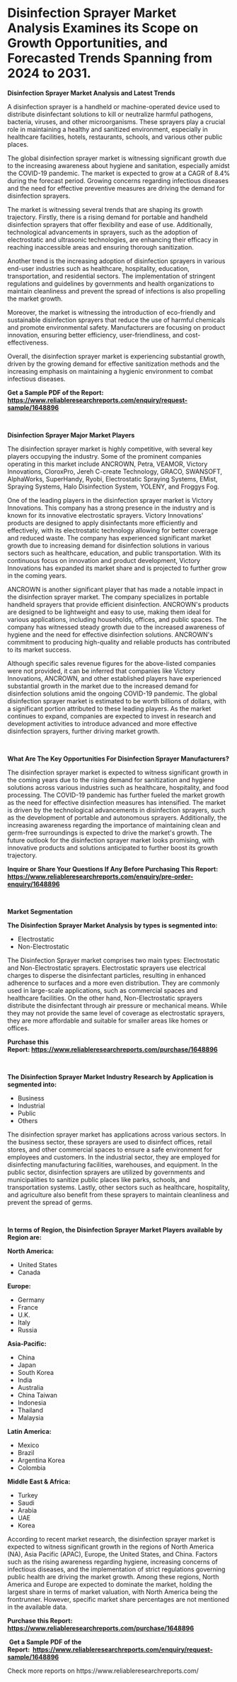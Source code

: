 <p><h1>Disinfection Sprayer Market Analysis Examines its Scope on Growth Opportunities, and Forecasted Trends Spanning from 2024 to 2031.</h1></p><p><strong>Disinfection Sprayer Market Analysis and Latest Trends</strong></p>
<p><p>A disinfection sprayer is a handheld or machine-operated device used to distribute disinfectant solutions to kill or neutralize harmful pathogens, bacteria, viruses, and other microorganisms. These sprayers play a crucial role in maintaining a healthy and sanitized environment, especially in healthcare facilities, hotels, restaurants, schools, and various other public places.</p><p>The global disinfection sprayer market is witnessing significant growth due to the increasing awareness about hygiene and sanitation, especially amidst the COVID-19 pandemic. The market is expected to grow at a CAGR of 8.4% during the forecast period. Growing concerns regarding infectious diseases and the need for effective preventive measures are driving the demand for disinfection sprayers.</p><p>The market is witnessing several trends that are shaping its growth trajectory. Firstly, there is a rising demand for portable and handheld disinfection sprayers that offer flexibility and ease of use. Additionally, technological advancements in sprayers, such as the adoption of electrostatic and ultrasonic technologies, are enhancing their efficacy in reaching inaccessible areas and ensuring thorough sanitization.</p><p>Another trend is the increasing adoption of disinfection sprayers in various end-user industries such as healthcare, hospitality, education, transportation, and residential sectors. The implementation of stringent regulations and guidelines by governments and health organizations to maintain cleanliness and prevent the spread of infections is also propelling the market growth.</p><p>Moreover, the market is witnessing the introduction of eco-friendly and sustainable disinfection sprayers that reduce the use of harmful chemicals and promote environmental safety. Manufacturers are focusing on product innovation, ensuring better efficiency, user-friendliness, and cost-effectiveness.</p><p>Overall, the disinfection sprayer market is experiencing substantial growth, driven by the growing demand for effective sanitization methods and the increasing emphasis on maintaining a hygienic environment to combat infectious diseases.</p></p>
<p><strong>Get a Sample PDF of the Report:&nbsp; <a href="https://www.reliableresearchreports.com/enquiry/request-sample/1648896">https://www.reliableresearchreports.com/enquiry/request-sample/1648896</a></strong></p>
<p>&nbsp;</p>
<p><strong>Disinfection Sprayer Major Market Players</strong></p>
<p><p>The disinfection sprayer market is highly competitive, with several key players occupying the industry. Some of the prominent companies operating in this market include ANCROWN, Petra, VEAMOR, Victory Innovations, CloroxPro, Jereh C-create Technology, GRACO, SWANSOFT, AlphaWorks, SuperHandy, Ryobi, Electrostatic Spraying Systems, EMist, Spraying Systems, Halo Disinfection System, YOLENY, and Froggys Fog.</p><p>One of the leading players in the disinfection sprayer market is Victory Innovations. This company has a strong presence in the industry and is known for its innovative electrostatic sprayers. Victory Innovations' products are designed to apply disinfectants more efficiently and effectively, with its electrostatic technology allowing for better coverage and reduced waste. The company has experienced significant market growth due to increasing demand for disinfection solutions in various sectors such as healthcare, education, and public transportation. With its continuous focus on innovation and product development, Victory Innovations has expanded its market share and is projected to further grow in the coming years.</p><p>ANCROWN is another significant player that has made a notable impact in the disinfection sprayer market. The company specializes in portable handheld sprayers that provide efficient disinfection. ANCROWN's products are designed to be lightweight and easy to use, making them ideal for various applications, including households, offices, and public spaces. The company has witnessed steady growth due to the increased awareness of hygiene and the need for effective disinfection solutions. ANCROWN's commitment to producing high-quality and reliable products has contributed to its market success.</p><p>Although specific sales revenue figures for the above-listed companies were not provided, it can be inferred that companies like Victory Innovations, ANCROWN, and other established players have experienced substantial growth in the market due to the increased demand for disinfection solutions amid the ongoing COVID-19 pandemic. The global disinfection sprayer market is estimated to be worth billions of dollars, with a significant portion attributed to these leading players. As the market continues to expand, companies are expected to invest in research and development activities to introduce advanced and more effective disinfection sprayers, further driving market growth.</p></p>
<p>&nbsp;</p>
<p><strong>What Are The Key Opportunities For Disinfection Sprayer Manufacturers?</strong></p>
<p><p>The disinfection sprayer market is expected to witness significant growth in the coming years due to the rising demand for sanitization and hygiene solutions across various industries such as healthcare, hospitality, and food processing. The COVID-19 pandemic has further fueled the market growth as the need for effective disinfection measures has intensified. The market is driven by the technological advancements in disinfection sprayers, such as the development of portable and autonomous sprayers. Additionally, the increasing awareness regarding the importance of maintaining clean and germ-free surroundings is expected to drive the market's growth. The future outlook for the disinfection sprayer market looks promising, with innovative products and solutions anticipated to further boost its growth trajectory.</p></p>
<p><strong>Inquire or Share Your Questions If Any Before Purchasing This Report: <a href="https://www.reliableresearchreports.com/enquiry/pre-order-enquiry/1648896">https://www.reliableresearchreports.com/enquiry/pre-order-enquiry/1648896</a></strong></p>
<p>&nbsp;</p>
<p><strong>Market Segmentation</strong></p>
<p><strong>The Disinfection Sprayer Market Analysis by types is segmented into:</strong></p>
<p><ul><li>Electrostatic</li><li>Non-Electrostatic</li></ul></p>
<p><p>The Disinfection Sprayer market comprises two main types: Electrostatic and Non-Electrostatic sprayers. Electrostatic sprayers use electrical charges to disperse the disinfectant particles, resulting in enhanced adherence to surfaces and a more even distribution. They are commonly used in large-scale applications, such as commercial spaces and healthcare facilities. On the other hand, Non-Electrostatic sprayers distribute the disinfectant through air pressure or mechanical means. While they may not provide the same level of coverage as electrostatic sprayers, they are more affordable and suitable for smaller areas like homes or offices.</p></p>
<p><strong>Purchase this Report:&nbsp;<a href="https://www.reliableresearchreports.com/purchase/1648896">https://www.reliableresearchreports.com/purchase/1648896</a></strong></p>
<p>&nbsp;</p>
<p><strong>The Disinfection Sprayer Market Industry Research by Application is segmented into:</strong></p>
<p><ul><li>Business</li><li>Industrial</li><li>Public</li><li>Others</li></ul></p>
<p><p>The disinfection sprayer market has applications across various sectors. In the business sector, these sprayers are used to disinfect offices, retail stores, and other commercial spaces to ensure a safe environment for employees and customers. In the industrial sector, they are employed for disinfecting manufacturing facilities, warehouses, and equipment. In the public sector, disinfection sprayers are utilized by governments and municipalities to sanitize public places like parks, schools, and transportation systems. Lastly, other sectors such as healthcare, hospitality, and agriculture also benefit from these sprayers to maintain cleanliness and prevent the spread of germs.</p></p>
<p>&nbsp;</p>
<p><strong>In terms of Region, the Disinfection Sprayer Market Players available by Region are:</strong></p>
<p>
    <p> <strong> North America: </strong>
        <ul>
            <li>United States</li>
            <li>Canada</li>
        </ul>
        </p> 
    <p> <strong> Europe: </strong>
        <ul>
            <li>Germany</li>
            <li>France</li>
            <li>U.K.</li>
            <li>Italy</li>
            <li>Russia</li>
        </ul>
        </p> 
    <p> <strong> Asia-Pacific: </strong>
        <ul>
            <li>China</li>
            <li>Japan</li>
            <li>South Korea</li>
            <li>India</li>
            <li>Australia</li>
            <li>China Taiwan</li>
            <li>Indonesia</li>
            <li>Thailand</li>
            <li>Malaysia</li>
        </ul>
        </p> 
    <p> <strong> Latin America: </strong>
        <ul>
            <li>Mexico</li>
            <li>Brazil</li>
            <li>Argentina Korea</li>
            <li>Colombia</li>
        </ul>
        </p> 
    <p> <strong> Middle East & Africa: </strong>
        <ul>
            <li>Turkey</li>
            <li>Saudi</li>
            <li>Arabia</li>
            <li>UAE</li>
            <li>Korea</li>
        </ul>
    </p>
    </p>
<p><p>According to recent market research, the disinfection sprayer market is expected to witness significant growth in the regions of North America (NA), Asia Pacific (APAC), Europe, the United States, and China. Factors such as the rising awareness regarding hygiene, increasing concerns of infectious diseases, and the implementation of strict regulations governing public health are driving the market growth. Among these regions, North America and Europe are expected to dominate the market, holding the largest share in terms of market valuation, with North America being the frontrunner. However, specific market share percentages are not mentioned in the available data.</p></p>
<p><strong>Purchase this Report: <a href="https://www.reliableresearchreports.com/purchase/1648896">https://www.reliableresearchreports.com/purchase/1648896</a></strong></p>
<p>&nbsp;<strong>Get a Sample PDF of the Report:&nbsp;&nbsp;<a href="https://www.reliableresearchreports.com/enquiry/request-sample/1648896">https://www.reliableresearchreports.com/enquiry/request-sample/1648896</a></strong></p>
<p><strong></strong></p>
<p>Check more reports on https://www.reliableresearchreports.com/</p>